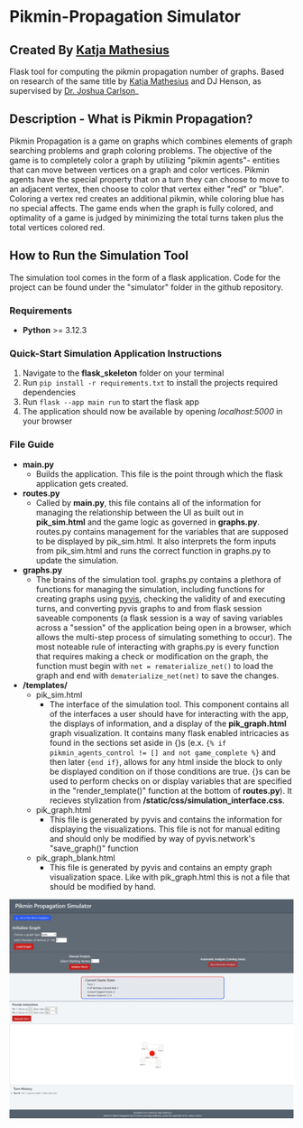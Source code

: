 # Pikmin-Propagation Simulator
## Created By [Katja Mathesius](https://github.com/katmathematics)
Flask tool for computing the pikmin propagation number of graphs. Based on research of the same title by [Katja Mathesius](https://github.com/katmathematics) and DJ Henson, as supervised by [Dr. Joshua Carlson](https://www.drake.edu/math/faculty/joshuacarlson/)_

## Description - What is Pikmin Propagation?
Pikmin Propagation is a game on graphs which combines elements of graph searching problems and graph coloring problems. The objective of the game is to completely color a graph by utilizing "pikmin agents"- entities that can move between vertices on a graph and color vertices. Pikmin agents have the special property that on a turn they can choose to move to an adjacent vertex, then choose to color that vertex either "red" or "blue". Coloring a vertex red creates an additional pikmin, while coloring blue has no special affects. The game ends when the graph is fully colored, and optimality of a game is judged by minimizing the total turns taken plus the total vertices colored red.

## How to Run the Simulation Tool
The simulation tool comes in the form of a flask application. Code for the project can be found under the "simulator" folder in the github repository. 

### Requirements
- __Python__ >= 3.12.3

### Quick-Start Simulation Application Instructions
1. Navigate to the __flask_skeleton__ folder on your terminal
2. Run ```pip install -r requirements.txt``` to install the projects required dependencies
3. Run ```flask --app main run``` to start the flask app
4. The application should now be available by opening _localhost:5000_ in your browser

### File Guide
- __main.py__
     - Builds the application. This file is the point through which the flask application gets created.  
- __routes.py__
     - Called by __main.py__, this file contains all of the information for managing the relationship between the UI as built out in __pik_sim.html__ and the game logic as governed in __graphs.py__. routes.py contains management for the variables that are supposed to be displayed by pik_sim.html. It also interprets the form inputs from pik_sim.html and runs the correct function in graphs.py to update the simulation.
- __graphs.py__
     - The brains of the simulation tool. graphs.py contains a plethora of functions for managing the simulation, including functions for creating graphs using [pyvis](https://pyvis.readthedocs.io/en/latest/index.html), checking the validity of and executing turns, and converting pyvis graphs to and from flask session saveable components (a flask session is a way of saving variables across a "session" of the application being open in a browser, which allows the multi-step process of simulating something to occur). The most noteable rule of interacting with graphs.py is every function that requires making a check or modification on the graph, the function must begin with ```net = rematerialize_net()``` to load the graph and end with ```dematerialize_net(net)``` to save the changes.
- __/templates/__
     - pik_sim.html
         - The interface of the simulation tool. This component contains all of the interfaces a user should have for interacting with the app, the displays of information, and a display of the __pik_graph.html__ graph visualization. It contains many flask enabled intricacies as found in the sections set aside in {}s (e.x. ```{% if pikmin_agents_control != [] and not game_complete %}``` and then later ```{end if}```, allows for any html inside the block to only be displayed condition on if those conditions are true. {}s can be used to perform checks on or display variables that are specified in the "render_template()" function at the bottom of __routes.py__). It recieves stylization from __/static/css/simulation_interface.css__.
     - pik_graph.html
         - This file is generated by pyvis and contains the information for displaying the visualizations. This file is not for manual editing and should only be modified by way of pyvis.network's "save_graph()" function
     - pik_graph_blank.html
         - This file is generated by pyvis and contains an empty graph visualization space. Like with pik_graph.html this is not a file that should be modified by hand.

![Screenshot of the UI for the application, depicting input controls and a visualization of a graph in mid-analysis](https://github.com/katmathematics/Pikmin-Propagation/blob/main/visuals/Pikmin_App_Live_V1_Screenshot.jpeg)
